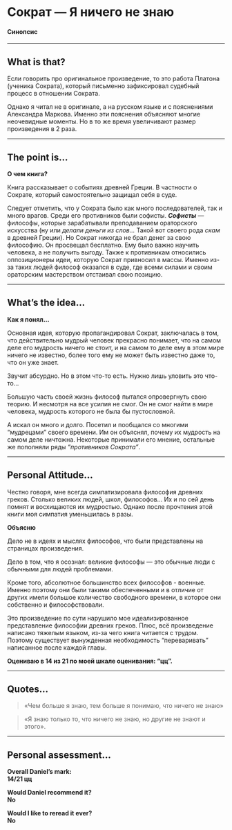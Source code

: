 # Сократ — Я ничего не знаю
#### Синопсис

---

## What is that?

Если говорить про оригинальное произведение, то это работа Платона (ученика Сократа), который письменно зафиксировал судебный процесс в отношении Сократа.

Однако я читал не в оригинале, а на русском языке и с пояснениями Александра Маркова.
Именно эти пояснения объясняют многие неочевидные моменты. 
Но в то же время увеличивают размер произведения в 2 раза.

---

## The point is…

**О чем книга?**

Книга рассказывает о событиях древней Греции. 
В частности о Сократе, который самостоятельно защищал себя в суде.

Следует отметить, что у Сократа было как много последователей, так и много врагов.
Среди его противников были софисты. ***Софисты*** — философы, которые зарабатывали преподаванием ораторского искусства (ну или *делали деньги из слов…* Такой вот своего рода *скам* в древней Греции). 
Но Сократ никогда не брал денег за свою философию. Он просвещал бесплатно. Ему было важно научить человека, а не получить выгоду.
Также к противникам относились оппозиционеры идеи, которую Сократ привносил в массы. 
Именно из-за таких людей философ оказался в суде, где всеми силами и своим ораторским мастерством отстаивал свою позицию.

---

## What’s the idea…

**Как я понял…**  

Основная идея, которую пропагандировал Сократ, заключалась в том, что действительно мудрый человек прекрасно понимает, что на самом деле его мудрость ничего не стоит, и на самом то деле ему в этом мире ничего не известно, более того ему не может быть известно даже то, что он уже знает. 

Звучит абсурдно. Но в этом что-то есть. Нужно лишь уловить это что-то...

Большую часть своей жизнь философ пытался опровергнуть свою теорию. И несмотря на все усилия не смог.
Он не смог найти в мире человека, мудрость которого не была бы пустословной.

А искал он много и долго. Посетил и пообщался со многими “мудрецами” своего времени. 
Им он объяснял, почему их мудрость на самом деле ничтожна. 
Некоторые принимали его мнение, остальные же пополняли ряды *“противников Сократа”*.

---

## Personal Attitude…

Честно говоря, мне всегда симпатизировала философия древних греков. 
Столько великих людей, школ, философов... Их и по сей день помнят и восхищаются их мудростью. 
Однако после прочтения этой книги моя симпатия уменьшилась в разы. 

**Объясню**

Дело не в идеях и мыслях философов, что были представлены на страницах произведения.  

Дело в том, что я осознал: великие философы — это обычные люди с обычными для людей проблемами.  

Кроме того, абсолютное большинство всех философов - военные. 
Именно поэтому они были такими обеспеченными и в отличие от других имели большое количество свободного времени, в которое они собственно и философствовали.

Это произведение по сути нарушило мое идеализированное представление философии древних греков. 
Плюс, всё произведение написано тяжелым языком, из-за чего книга читается с трудом. 
Поэтому существует вынужденная необходимость “переваривать” написанное после каждой главы. 

__Оцениваю в 14 из 21 по моей шкале оценивания: “цц”.__

---

## Quotes…

 > «Чем больше я знаю, тем больше я понимаю, что ничего не знаю»

 > «Я знаю только то, что ничего не знаю, но другие не знают и этого». 

---

## Personal assessment…


__Overall Daniel’s mark:      
14/21 цц__

__Would Daniel recommend it?      
No__

__Would I like to reread it ever?     
No__

